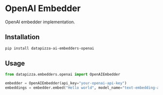 # OpenAI Embedder

OpenAI embedder implementation.

## Installation

```bash
pip install datapizza-ai-embedders-openai
```

## Usage

```python
from datapizza.embedders.openai import OpenAIEmbedder

embedder = OpenAIEmbedder(api_key="your-openai-api-key")
embeddings = embedder.embed("Hello world", model_name="text-embedding-ada-002")
```
